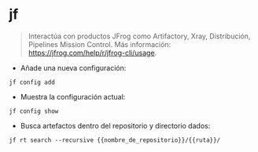 # jf

> Interactúa con productos JFrog como Artifactory, Xray, Distribución, Pipelines Mission Control.
> Más información: <https://jfrog.com/help/r/jfrog-cli/usage>.

- Añade una nueva configuración:

`jf config add`

- Muestra la configuración actual:

`jf config show`

- Busca artefactos dentro del repositorio y directorio dados:

`jf rt search --recursive {{nombre_de_repositorio}}/{{ruta}}/`
